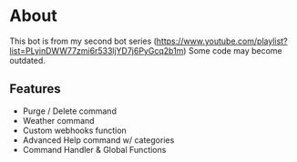 # About
This bot is from my second bot series (https://www.youtube.com/playlist?list=PLyinDWW77zmi6r533ljYD7j6PyGcq2b1m)
Some code may become outdated.

## Features
- Purge / Delete command
- Weather command
- Custom webhooks function
- Advanced Help command w/ categories
- Command Handler & Global Functions
